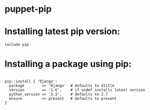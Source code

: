 puppet-pip
==========

# Installing latest pip version:

```puppet
include pip
```

# Installing a package using pip:

```puppet

pip::install { 'Django':
  package        => 'Django'  # defaults to $title
  version        => '1.6',    # if undef installs latest version
  python_version => '3.3',    # defaults to 2.7
  ensure         => present   # defaults to present
}

```
